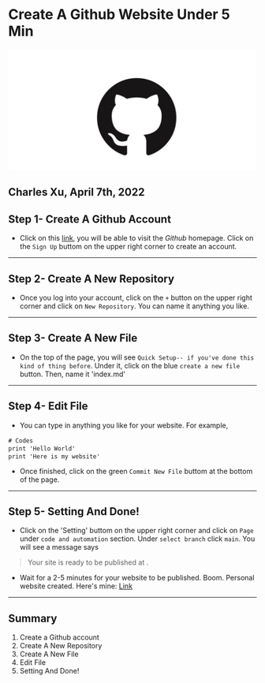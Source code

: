 # Create A Github Website Under 5 Min
![Image](image.jpeg)

Charles Xu,  April 7th, 2022
---

## Step 1- Create A Github Account

- Click on this [link](https://github.com), you will be able to visit the *Github* homepage. Click on the `Sign Up` buttom on the upper right corner to create an account.

---
## Step 2- Create A New Repository

- Once you log into your account, click on the `+` button on the upper right corner and click on `New Repository`. You can name it anything you like.

---

## Step 3- Create A New File

- On the top of the page, you will see `Quick Setup-- if you've done this kind of thing before`. Under it, click on the blue `create a new file` button. Then, name it 'index.md'

---

## Step 4- Edit File

- You can type in anything you like for your website. For example, 
```
# Codes
print 'Hello World'
print 'Here is my website'
```
- Once finished, click on the green `Commit New File` buttom at the bottom of the page. 

--- 

## Step 5- Setting And Done!
- Click on the 'Setting' buttom on the upper right corner and click on `Page` under `code and automation` section. Under `select branch` click `main`. You will see a message says 
> Your site is ready to be published at <url here>.
- Wait for a 2-5 minutes for your website to be published. Boom. Personal website created. 
Here's mine: [Link](https://Char15Xu.github.io/cse15l-lab-reports/index.html)

--- 
  
## Summary
1. Create a Github account
2. Create A New Repository
3. Create A New File
4. Edit File
5. Setting And Done!




  




